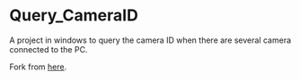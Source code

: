 # Query_CameraID
A project in windows to query the camera ID when there are several camera connected to the PC.

Fork from [here](https://blog.csdn.net/hyqwmxsh/article/details/74479694).

